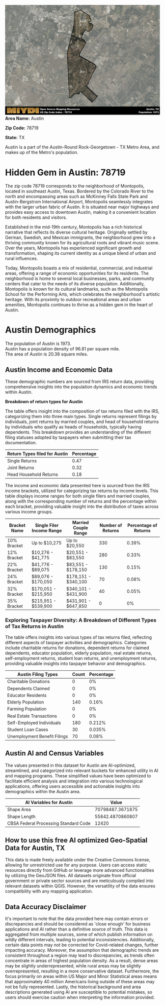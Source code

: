![Image Alt Text](../_images/78719.png)
**Area Name:** Austin

**Zip Code:** 78719

**State:** TX

Austin is a part of the Austin-Round Rock-Georgetown - TX Metro Area, and makes up  of the Metro's population.  

# Hidden Gem in Austin: 78719  
The zip code 78719 corresponds to the neighborhood of Montopolis, located in southeast Austin, Texas. Bordered by the Colorado River to the north and encompassing areas such as McKinney Falls State Park and Austin-Bergstrom International Airport, Montopolis seamlessly integrates with the larger urban fabric of Austin. It is situated near major highways and provides easy access to downtown Austin, making it a convenient location for both residents and visitors.

Established in the mid-19th century, Montopolis has a rich historical narrative that reflects its diverse cultural heritage. Originally settled by German, Swedish, and Mexican immigrants, the neighborhood grew into a thriving community known for its agricultural roots and vibrant music scene. Over the years, Montopolis has experienced significant growth and transformation, shaping its current identity as a unique blend of urban and rural influences.

Today, Montopolis boasts a mix of residential, commercial, and industrial areas, offering a range of economic opportunities for its residents. The neighborhood is home to several local businesses, parks, and community centers that cater to the needs of its diverse population. Additionally, Montopolis is known for its cultural landmarks, such as the Montopolis School for the Performing Arts, which celebrates the neighborhood's artistic heritage. With its proximity to outdoor recreational areas and urban amenities, Montopolis continues to thrive as a hidden gem in the heart of Austin.

# Austin Demographics

The population of Austin is 1973.  
Austin has a population density of 96.81 per square mile.  
The area of Austin is 20.38 square miles.  

## Austin Income and Economic Data

These demographic numbers are sourced from IRS return data, providing comprehensive insights into the population dynamics and economic trends within Austin.

**Breakdown of return types for Austin**

The table offers insight into the composition of tax returns filed with the IRS, categorizing them into three main types. Single returns represent filings by individuals, joint returns by married couples, and head of household returns by individuals who qualify as heads of households, typically having dependents. This breakdown provides an understanding of the different filing statuses adopted by taxpayers when submitting their tax documentation.

| Return Types filed for Austin                              | Percentage          |
|----------------------------------------------------------|---------------------|
| Single Returns                                            | 0.47 |
| Joint Returns                                             | 0.32 |
| Head Household Returns                                    | 0.18 |

The income and economic data presented here is sourced from the IRS income brackets, utilized for categorizing tax returns by income levels. This table displays income ranges for both single filers and married couples, along with the corresponding number of returns and the percentage within each bracket, providing valuable insight into the distribution of taxes across various income groups.

| Bracket Name       | Single Filer Income Range | Married Couple Range | Number of Returns | Percentage of Returns |
|--------------------|----------------------------|----------------------|-------------------|-----------------------|
| 10% Bracket        | Up to $10,275              | Up to $20,550        | 330 | 0.39% |
| 12% Bracket        | $10,276 - $41,775          | $20,551 - $83,550    | 280 | 0.33% |
| 22% Bracket        | $41,776 - $89,075          | $83,551 - $178,150   | 130 | 0.15% |
| 24% Bracket        | $89,076 - $170,050         | $178,151 - $340,100  | 70 | 0.08% |
| 32% Bracket        | $170,051 - $215,950        | $340,101 - $431,900  | 40 | 0.05% |
| 35% Bracket        | $215,951 - $539,900        | $431,901 - $647,850  | 0 | 0% |

### Exploring Taxpayer Diversity: A Breakdown of Different Types of Tax Returns in Austin

The table offers insights into various types of tax returns filed, reflecting different aspects of taxpayer activities and demographics. Categories include charitable returns for donations, dependent returns for claimed dependents, educator population, elderly population, real estate returns, self-employment returns, student loan returns, and unemployment returns, providing valuable insights into taxpayer behavior and demographics.

| Austin Filing Types                    | Count | Percentage |
|--------------------------------------|-------|------------|
| Charitable Donations                 | 0 | 0% |
| Dependents Claimed                   | 0 | 0% |
| Educator Residents                   | 0 | 0% |
| Elderly Population                   | 140 | 0.16% |
| Farming Population                   | 0 | 0% |
| Real Estate Transactions             | 0 | 0% |
| Self-Employed Individuals            | 180 | 0.212% |
| Student Loan Cases                   | 30 | 0.035% |
| Unemployment Benefit Filings         | 70 | 0.08% |

## Austin AI and Census Variables

The values presented in this dataset for Austin are AI-optimized, streamlined, and categorized into relevant buckets for enhanced utility in AI and mapping programs. These simplified values have been optimized to facilitate efficient analysis and integration into various technological applications, offering users accessible and actionable insights into demographics within the Austin area.

| AI Variables for Austin | Value |
|-------------|-------|
| Shape Area | 70798487.3671875 |
| Shape Length | 55842.4870860807 |
| CBSA Federal Processing Standard Code | 12420 |

## How to use this free AI optimized Geo-Spatial Data for Austin, TX

This data is made freely available under the Creative Commons license, allowing for unrestricted use for any purpose. Users can access static resources directly from GitHub or leverage more advanced functionalities by utilizing the GeoJSON files. All datasets originate from official government or private sector sources and are meticulously compiled into relevant datasets within QGIS. However, the versatility of the data ensures compatibility with any mapping application.

## Data Accuracy Disclaimer
It's important to note that the data provided here may contain errors or discrepancies and should be considered as 'close enough' for business applications and AI rather than a definitive source of truth. This data is aggregated from multiple sources, some of which publish information on wildly different intervals, leading to potential inconsistencies. Additionally, certain data points may not be corrected for Covid-related changes, further impacting accuracy. Moreover, the assumption that demographic trends are consistent throughout a region may lead to discrepancies, as trends often concentrate in areas of highest population density. As a result, dense areas may be slightly underrepresented, while rural areas may be slightly overrepresented, resulting in a more conservative dataset. Furthermore, the focus primarily on areas within US Major and Minor Statistical areas means that approximately 40 million Americans living outside of these areas may not be fully represented. Lastly, the historical background and area descriptions generated using AI are susceptible to potential mistakes, so users should exercise caution when interpreting the information provided.
